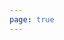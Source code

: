 ```yaml
---
page: true
---
```


<script setup>
import todo from '@theme/components/todo.vue'
const todos = [
  {
    "id": 1760948430269,
    "text": "完成顶部导航栏玻璃透明效果",
    "done": true
  },
  {
    "id": 1760946727270,
    "text": "完成双周目标草稿",
    "done": true
  },
  {
    "id": 1760946697227,
    "text": "开发放弃付费弹窗",
    "done": false
  },
  {
    "id": 1760946669959,
    "text": "完成新增会员升级入口修复bug",
    "done": true
  },
  {
    "id": 1760946643588,
    "text": "处理credits按钮反色问题",
    "done": true
  },
  {
    "id": 1760598460092,
    "text": "海外移动未登录开发故事",
    "done": false
  },
  {
    "id": 1760946669960,
    "text": "跟进了解aws导致的问题",
    "done": true
  },
]
</script>

<todo :todos="todos"/>
